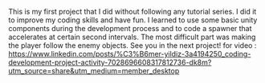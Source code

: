 This is my first project that I did without following any tutorial series. I did it to improve my coding skills and have fun.
I learned to use some basic unity components during the development process and to code a spawner that accelerates at certain second intervals. The most difficult part was making the player follow the enemy objects. See you in the next project!
for video : https://www.linkedin.com/posts/%C3%B6mer-yildiz-3a4194250_coding-development-project-activity-7028696608317812736-dk8m?utm_source=share&utm_medium=member_desktop
